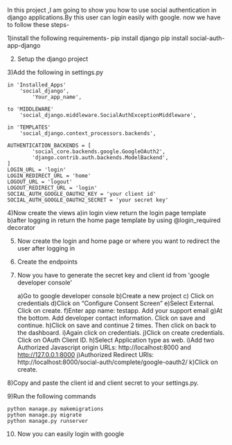 In this project ,I am going to show you how to use social authentication in django applications.By this user can login easily with google.
now we have to follow these steps-

1)install the following requirements-
	pip install django
	pip install social-auth-app-django

2) Setup the django project
	
3)Add the following in settings.py

 	in 'Installed_Apps' 
		'social_django',
    		'Your_app_name',
 
	to 'MIDDLEWARE'
		'social_django.middleware.SocialAuthExceptionMiddleware',
	
	in 'TEMPLATES'
		'social_django.context_processors.backends',
	
	AUTHENTICATION_BACKENDS = [
    		'social_core.backends.google.GoogleOAuth2',
    		'django.contrib.auth.backends.ModelBackend',
	]
	LOGIN_URL = 'login'
	LOGIN_REDIRECT_URL = 'home'
	LOGOUT_URL = 'logout'
	LOGOUT_REDIRECT_URL = 'login'
	SOCIAL_AUTH_GOOGLE_OAUTH2_KEY = 'your client id'
	SOCIAL_AUTH_GOOGLE_OAUTH2_SECRET = 'your secret key'

4)Now create the views
	a)in login view return the login page template
	b)after logging in return the home page template by using @login_required decorator

5) Now create the login and home page or where you want to redirect the user after logging in


6) Create the endpoints

7) Now you have to generate the secret key and client id from 'google developer console'
	
	a)Go to google developer console
	b)Create a new project
	c) Click on credentials
	d)Click on “Configure Consent Screen”
	e)Select External. Click on create.
	f)Enter app name: testapp. Add your support email
	g)At the bottom. Add developer contact information. Click on save and continue.
	h)Click on save and continue 2 times. Then click on back to the dashboard.
	i)Again click on credentials.
	j)Click on create credentials. Click on OAuth Client ID.
	h)Select Application type as web.
	i)Add two Authorized Javascript origin URLs: http://localhost:8000 and http://127.0.0.1:8000
	j)Authorized Redirect URIs: http://localhost:8000/social-auth/complete/google-oauth2/
	k)Click on create.

8)Copy and paste the client id and client secret to your settings.py.

9)Run the following commands

	python manage.py makemigrations
	python manage.py migrate
	python manage.py runserver

10) Now you can easily login with google
